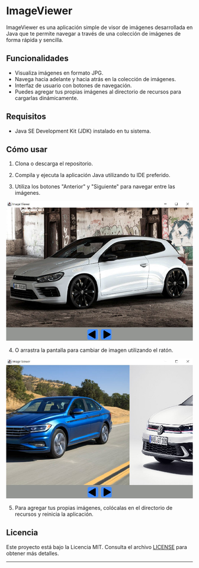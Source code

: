 # ImageViewer

ImageViewer es una aplicación simple de visor de imágenes desarrollada en Java que te permite navegar a través de una colección de imágenes de forma rápida y sencilla.

## Funcionalidades

- Visualiza imágenes en formato JPG.
- Navega hacia adelante y hacia atrás en la colección de imágenes.
- Interfaz de usuario con botones de navegación.
- Puedes agregar tus propias imágenes al directorio de recursos para cargarlas dinámicamente.

## Requisitos

- Java SE Development Kit (JDK) instalado en tu sistema.

## Cómo usar

1. Clona o descarga el repositorio.

2. Compila y ejecuta la aplicación Java utilizando tu IDE preferido.

3. Utiliza los botones "Anterior" y "Siguiente" para navegar entre las imágenes.

![Interfaz 1](/assets/demo1.jpg)

4. O arrastra la pantalla para cambiar de imagen utilizando el ratón.

![Interfaz 2](/assets/demo2.jpg)

5. Para agregar tus propias imágenes, colócalas en el directorio de recursos y reinicia la aplicación.






## Licencia

Este proyecto está bajo la Licencia MIT. Consulta el archivo [LICENSE](LICENSE) para obtener más detalles.

---
